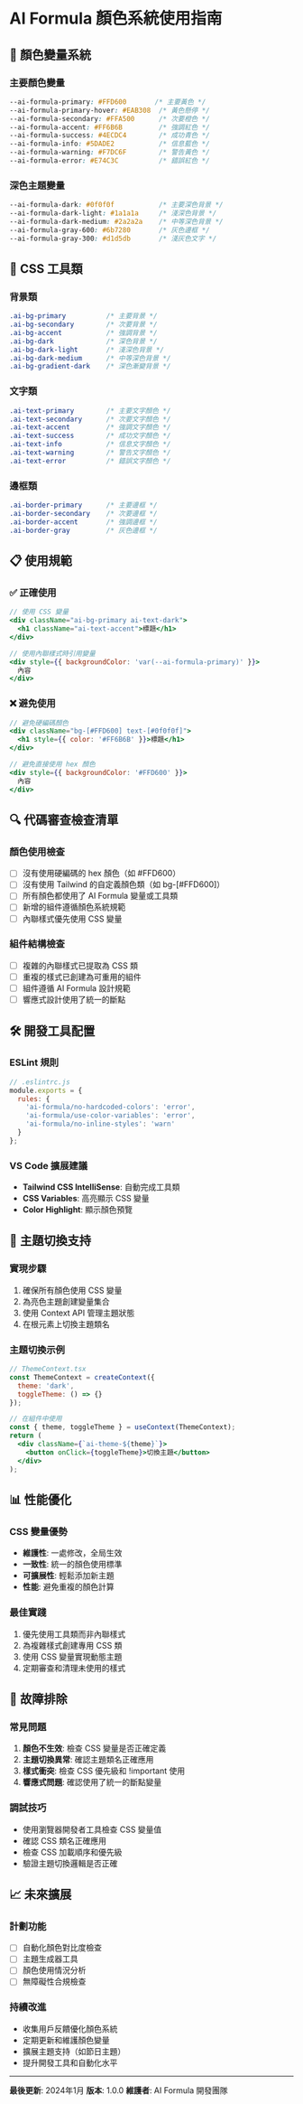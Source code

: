 # AI Formula 顏色系統使用指南

## 🎨 顏色變量系統

### 主要顏色變量
```css
--ai-formula-primary: #FFD600       /* 主要黃色 */
--ai-formula-primary-hover: #EAB308  /* 黃色懸停 */
--ai-formula-secondary: #FFA500      /* 次要橙色 */
--ai-formula-accent: #FF6B6B         /* 強調紅色 */
--ai-formula-success: #4ECDC4        /* 成功青色 */
--ai-formula-info: #5DADE2           /* 信息藍色 */
--ai-formula-warning: #F7DC6F        /* 警告黃色 */
--ai-formula-error: #E74C3C          /* 錯誤紅色 */
```

### 深色主題變量
```css
--ai-formula-dark: #0f0f0f           /* 主要深色背景 */
--ai-formula-dark-light: #1a1a1a     /* 淺深色背景 */
--ai-formula-dark-medium: #2a2a2a    /* 中等深色背景 */
--ai-formula-gray-600: #6b7280       /* 灰色邊框 */
--ai-formula-gray-300: #d1d5db       /* 淺灰色文字 */
```

## 🚀 CSS 工具類

### 背景類
```css
.ai-bg-primary          /* 主要背景 */
.ai-bg-secondary        /* 次要背景 */
.ai-bg-accent           /* 強調背景 */
.ai-bg-dark             /* 深色背景 */
.ai-bg-dark-light       /* 淺深色背景 */
.ai-bg-dark-medium      /* 中等深色背景 */
.ai-bg-gradient-dark    /* 深色漸變背景 */
```

### 文字類
```css
.ai-text-primary        /* 主要文字顏色 */
.ai-text-secondary      /* 次要文字顏色 */
.ai-text-accent         /* 強調文字顏色 */
.ai-text-success        /* 成功文字顏色 */
.ai-text-info           /* 信息文字顏色 */
.ai-text-warning        /* 警告文字顏色 */
.ai-text-error          /* 錯誤文字顏色 */
```

### 邊框類
```css
.ai-border-primary      /* 主要邊框 */
.ai-border-secondary    /* 次要邊框 */
.ai-border-accent       /* 強調邊框 */
.ai-border-gray         /* 灰色邊框 */
```

## 📋 使用規範

### ✅ 正確使用
```jsx
// 使用 CSS 變量
<div className="ai-bg-primary ai-text-dark">
  <h1 className="ai-text-accent">標題</h1>
</div>

// 使用內聯樣式時引用變量
<div style={{ backgroundColor: 'var(--ai-formula-primary)' }}>
  內容
</div>
```

### ❌ 避免使用
```jsx
// 避免硬編碼顏色
<div className="bg-[#FFD600] text-[#0f0f0f]">
  <h1 style={{ color: '#FF6B6B' }}>標題</h1>
</div>

// 避免直接使用 hex 顏色
<div style={{ backgroundColor: '#FFD600' }}>
  內容
</div>
```

## 🔍 代碼審查檢查清單

### 顏色使用檢查
- [ ] 沒有使用硬編碼的 hex 顏色（如 #FFD600）
- [ ] 沒有使用 Tailwind 的自定義顏色類（如 bg-[#FFD600]）
- [ ] 所有顏色都使用了 AI Formula 變量或工具類
- [ ] 新增的組件遵循顏色系統規範
- [ ] 內聯樣式優先使用 CSS 變量

### 組件結構檢查
- [ ] 複雜的內聯樣式已提取為 CSS 類
- [ ] 重複的樣式已創建為可重用的組件
- [ ] 組件遵循 AI Formula 設計規範
- [ ] 響應式設計使用了統一的斷點

## 🛠️ 開發工具配置

### ESLint 規則
```javascript
// .eslintrc.js
module.exports = {
  rules: {
    'ai-formula/no-hardcoded-colors': 'error',
    'ai-formula/use-color-variables': 'error',
    'ai-formula/no-inline-styles': 'warn'
  }
};
```

### VS Code 擴展建議
- **Tailwind CSS IntelliSense**: 自動完成工具類
- **CSS Variables**: 高亮顯示 CSS 變量
- **Color Highlight**: 顯示顏色預覽

## 🎯 主題切換支持

### 實現步驟
1. 確保所有顏色使用 CSS 變量
2. 為亮色主題創建變量集合
3. 使用 Context API 管理主題狀態
4. 在根元素上切換主題類名

### 主題切換示例
```jsx
// ThemeContext.tsx
const ThemeContext = createContext({
  theme: 'dark',
  toggleTheme: () => {}
});

// 在組件中使用
const { theme, toggleTheme } = useContext(ThemeContext);
return (
  <div className={`ai-theme-${theme}`}>
    <button onClick={toggleTheme}>切換主題</button>
  </div>
);
```

## 📊 性能優化

### CSS 變量優勢
- **維護性**: 一處修改，全局生效
- **一致性**: 統一的顏色使用標準
- **可擴展性**: 輕鬆添加新主題
- **性能**: 避免重複的顏色計算

### 最佳實踐
1. 優先使用工具類而非內聯樣式
2. 為複雜樣式創建專用 CSS 類
3. 使用 CSS 變量實現動態主題
4. 定期審查和清理未使用的樣式

## 🔧 故障排除

### 常見問題
1. **顏色不生效**: 檢查 CSS 變量是否正確定義
2. **主題切換異常**: 確認主題類名正確應用
3. **樣式衝突**: 檢查 CSS 優先級和 !important 使用
4. **響應式問題**: 確認使用了統一的斷點變量

### 調試技巧
- 使用瀏覽器開發者工具檢查 CSS 變量值
- 確認 CSS 類名正確應用
- 檢查 CSS 加載順序和優先級
- 驗證主題切換邏輯是否正確

## 📈 未來擴展

### 計劃功能
- [ ] 自動化顏色對比度檢查
- [ ] 主題生成器工具
- [ ] 顏色使用情況分析
- [ ] 無障礙性合規檢查

### 持續改進
- 收集用戶反饋優化顏色系統
- 定期更新和維護顏色變量
- 擴展主題支持（如節日主題）
- 提升開發工具和自動化水平

---

**最後更新**: 2024年1月
**版本**: 1.0.0
**維護者**: AI Formula 開發團隊 